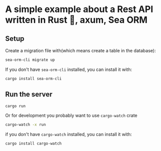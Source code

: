 # A simple example about a Rest API written in Rust 🦀, axum, Sea ORM

## Setup

Create a migration file with(which means create a table in the database):

```bash
sea-orm-cli migrate up
```

If you don't have `sea-orm-cli` installed, you can install it with:

```bash
cargo install sea-orm-cli
```

## Run the server

```bash
cargo run
```

Or for development you probably want to use `cargo-watch` crate

```bash
cargo-watch -x run
```

if you don't have `cargo-watch` installed, you can install it with:

```bash
cargo install cargo-watch
```
